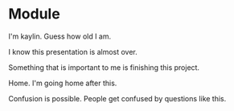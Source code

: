 # Module 
I'm kaylin. Guess how old I am. 


I know this presentation is almost over. 

Something that is important to me is finishing this project. 


Home. I'm going home after this. 


Confusion is possible. People get confused by questions like this. 
